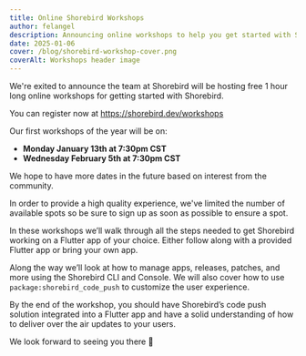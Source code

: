 ```yaml
---
title: Online Shorebird Workshops
author: felangel
description: Announcing online workshops to help you get started with Shorebird.
date: 2025-01-06
cover: /blog/shorebird-workshop-cover.png
coverAlt: Workshops header image
---
```


We're exited to announce the team at Shorebird will be hosting free 1 hour long
online workshops for getting started with Shorebird.

You can register now at https://shorebird.dev/workshops

Our first workshops of the year will be on:

- **Monday January 13th at 7:30pm CST**
- **Wednesday February 5th at 7:30pm CST**

We hope to have more dates in the future based on interest from the community.

In order to provide a high quality experience, we've limited the number of
available spots so be sure to sign up as soon as possible to ensure a spot.

In these workshops we’ll walk through all the steps needed to get Shorebird
working on a Flutter app of your choice. Either follow along with a provided
Flutter app or bring your own app.

Along the way we’ll look at how to manage apps, releases, patches, and more
using the Shorebird CLI and Console. We will also cover how to use
`package:shorebird_code_push` to customize the user experience.

By the end of the workshop, you should have Shorebird’s code push solution
integrated into a Flutter app and have a solid understanding of how to deliver
over the air updates to your users.

We look forward to seeing you there 👋

